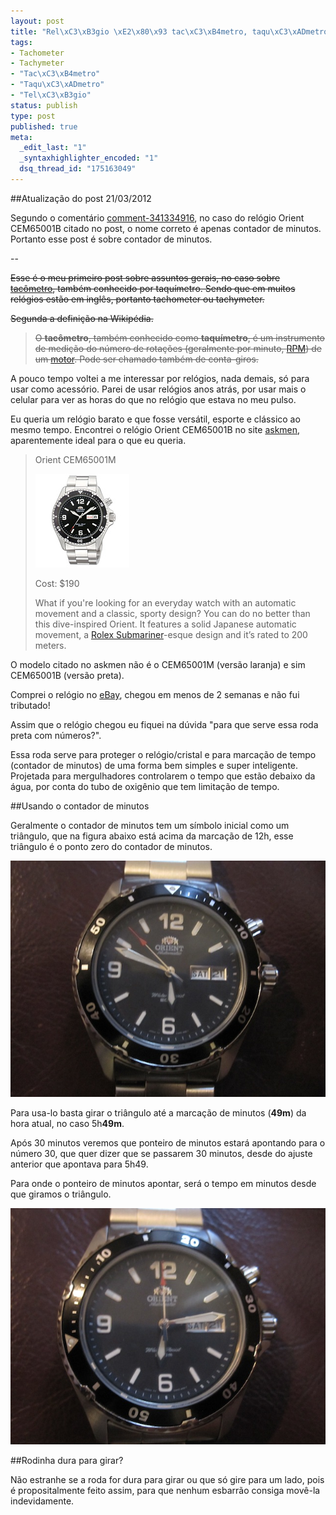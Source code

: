```yaml
--- 
layout: post
title: "Rel\xC3\xB3gio \xE2\x80\x93 tac\xC3\xB4metro, taqu\xC3\xADmetro, tachometer, tachymeter?!?!"
tags: 
- Tachometer
- Tachymeter
- "Tac\xC3\xB4metro"
- "Taqu\xC3\xADmetro"
- "Tel\xC3\xB3gio"
status: publish
type: post
published: true
meta: 
  _edit_last: "1"
  _syntaxhighlighter_encoded: "1"
  dsq_thread_id: "175163049"
---
```


##Atualização do post 21/03/2012

Segundo o comentário [comment-341334916](http://pablocantero.com/blog/2010/09/14/relogio-tacometro-taquimetro-tachometer-tachymeter/#comment-341334916), no caso do relógio Orient CEM65001B citado no post, o nome correto é apenas contador de minutos. Portanto esse post é sobre contador de minutos.

--

<del>Esse é o meu primeiro post sobre assuntos gerais, no caso sobre [tacômetro](http://pt.wikipedia.org/wiki/Tac%C3%B4metro), também conhecido por taquímetro. Sendo que em muitos relógios estão em inglês, portanto tachometer ou tachymeter.</del>

<del>Segunda a definição na Wikipédia.</del>

> <del>O **tacômetro**, também conhecido como **taquímetro**, é um instrumento de medição do número de rotações (geralmente por minuto, [RPM](http://pt.wikipedia.org/wiki/RPM)) de um [motor](http://pt.wikipedia.org/wiki/Motor). Pode ser chamado também de conta-giros.</del>

A pouco tempo voltei a me interessar por relógios, nada demais, só para usar como acessório. Parei de usar relógios anos atrás, por usar mais o celular para ver as horas do que no relógio que estava no meu pulso.

Eu queria um relógio barato e que fosse versátil, esporte e clássico ao mesmo tempo. Encontrei o relógio Orient CEM65001B no site [askmen](http://www.askmen.com/fashion/trends_500/533b_watches-for-under-300-part-iii.html), aparentemente ideal para o que eu queria.

> Orient CEM65001M
> 
> ![](/images/posts/533g_watches-for-under-300-part-iii.jpg)
> 
> Cost: $190
> 
> What if you're looking for an everyday watch with an automatic movement  and a classic, sporty design? You can do no better than this  dive-inspired Orient. It features a solid Japanese automatic movement, a  [Rolex Submariner](http://www.askmen.com/fashion/watch/rolex-submariner-16800.html)-esque design and it’s rated to 200 meters.

O modelo citado no askmen não é o CEM65001M (versão laranja) e sim CEM65001B (versão preta).

Comprei o relógio no [eBay](http://cgi.ebay.com/ORIENT-AUTOMATIC-SCUBA-DIVER-MEN-WATCH-CEM65001-/290395562061?pt=Wristwatches&amp;hash=item439ceca04d), chegou em menos de 2 semanas e não fui tributado!

Assim que o relógio chegou eu fiquei na dúvida "para que serve essa roda preta com números?".

Essa roda serve para proteger o relógio/cristal e para marcação de tempo (contador de minutos) de uma forma bem simples e super inteligente. Projetada para mergulhadores controlarem o tempo que estão debaixo da água, por conta do tubo de oxigênio que tem limitação de tempo.

##Usando o contador de minutos

Geralmente o contador de minutos tem um símbolo inicial como um triângulo, que na figura abaixo está acima da marcação de 12h, esse triângulo é o ponto zero do contador de minutos.

![](/images/posts/IMG_2210.jpg)

Para usa-lo basta girar o triângulo até a marcação de minutos (**49m**) da hora atual, no caso 5h**49m**.

Após 30 minutos veremos que ponteiro de minutos estará apontando para o número 30, que quer dizer que se passarem 30 minutos, desde do ajuste anterior que apontava para 5h49.

Para onde o ponteiro de minutos apontar, será o tempo em minutos desde que giramos o triângulo.

![](/images/posts/IMG_2205.jpg)

##Rodinha dura para girar?

Não estranhe se a roda for dura para girar ou que só gire para um lado, pois é propositalmente feito assim, para que nenhum esbarrão consiga movê-la indevidamente.
